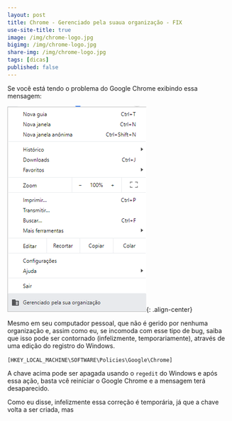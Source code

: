 ```yaml
---
layout: post
title: Chrome - Gerenciado pela suaua organização - FIX
use-site-title: true
image: /img/chrome-logo.jpg
bigimg: /img/chrome-logo.jpg
share-img: /img/chrome-logo.jpg
tags: [dicas]
published: false
---
```


Se você está tendo o problema do Google Chrome exibindo essa mensagem:

![image](../img/chrome-organizacao-fix.png){: .align-center} 

Mesmo em seu computador pessoal, que não é gerido por nenhuma organização e, assim como eu, se incomoda com esse tipo de bug, saiba que isso pode ser contornado (infelizmente, temporariamente), através de uma edição do registro do Windows.

```[HKEY_LOCAL_MACHINE\SOFTWARE\Policies\Google\Chrome]```

A chave acima pode ser apagada usando o ```regedit``` do Windows e após essa ação, basta vcê reiniciar o Google Chrome e a mensagem terá desaparecido.

Como eu disse, infelizmente essa correção é temporária, já que a chave volta a ser criada, mas 
